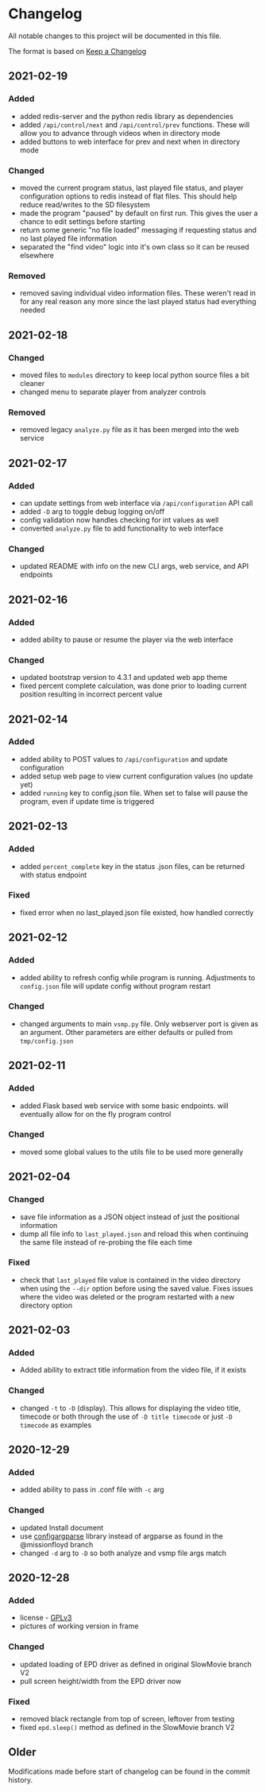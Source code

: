 # Changelog

All notable changes to this project will be documented in this file.

The format is based on [Keep a Changelog](https://keepachangelog.com/en/1.0.0/)

## 2021-02-19

### Added

- added redis-server and the python redis library as dependencies
- added ```/api/control/next``` and ```/api/control/prev``` functions. These will allow you to advance through videos when in directory mode
- added buttons to web interface for prev and next when in directory mode

### Changed

- moved the current program status, last played file status, and player configuration options to redis instead of flat files. This should help reduce read/writes to the SD filesystem
- made the program "paused" by default on first run. This gives the user a chance to edit settings before starting
- return some generic "no file loaded" messaging if requesting status and no last played file information
- separated the "find video" logic into it's own class so it can be reused elsewhere

### Removed

- removed saving individual video information files. These weren't read in for any real reason any more since the last played status had everything needed

## 2021-02-18

### Changed

- moved files to ```modules``` directory to keep local python source files a bit cleaner
- changed menu to separate player from analyzer controls

### Removed

- removed legacy ```analyze.py``` file as it has been merged into the web service

## 2021-02-17

### Added

- can update settings from web interface via ```/api/configuration``` API call
- added ```-D``` arg to toggle debug logging on/off
- config validation now handles checking for int values as well
- converted ```analyze.py``` file to add functionality to web interface

### Changed

- updated README with info on the new CLI args, web service, and API endpoints

## 2021-02-16

### Added

- added ability to pause or resume the player via the web interface

### Changed

- updated bootstrap version to 4.3.1 and updated web app theme
- fixed percent complete calculation, was done prior to loading current position resulting in incorrect percent value

## 2021-02-14

### Added

- added ability to POST values to ```/api/configuration``` and update configuration
- added setup web page to view current configuration values (no update yet)
- added ```running``` key to config.json file. When set to false will pause the program, even if update time is triggered

## 2021-02-13

### Added

- added ```percent_complete``` key in the status .json files, can be returned with status endpoint

### Fixed

- fixed error when no last_played.json file existed, how handled correctly

## 2021-02-12

### Added

- added ability to refresh config while program is running. Adjustments to ```config.json``` file will update config without program restart

### Changed

- changed arguments to main ```vsmp.py``` file. Only webserver port is given as an argument. Other parameters are either defaults or pulled from ```tmp/config.json```

## 2021-02-11

### Added

- added Flask based web service with some basic endpoints. will eventually allow for on the fly program control

### Changed

- moved some global values to the utils file to be used more generally

## 2021-02-04

### Changed

- save file information as a JSON object instead of just the positional information
- dump all file info to ```last_played.json``` and reload this when continuing the same file instead of re-probing the file each time

### Fixed

- check that ```last_played``` file value is contained in the video directory when using the ```--dir``` option before using the saved value. Fixes issues where the video was deleted or the program restarted with a new directory option

## 2021-02-03

### Added

- Added ability to extract title information from the video file, if it exists

### Changed

- changed ```-t``` to ```-D``` (display). This allows for displaying the video title, timecode or both through the use of ```-D title timecode``` or just ```-D timecode``` as examples

## 2020-12-29

### Added

- added ability to pass in .conf file with ```-c``` arg

### Changed

- updated Install document
- use [configargparse](https://pypi.org/project/ConfigArgParse/) library instead of argparse as found in the @missionfloyd branch
- changed ```-d``` arg  to ```-D``` so both analyze and vsmp file args match


## 2020-12-28

### Added

- license - [GPLv3](https://github.com/robweber/vsmp-plus/blob/master/LICENSE)
- pictures of working version in frame

### Changed

- updated loading of EPD driver as defined in original SlowMovie branch V2
- pull screen height/width from the EPD driver now

### Fixed

- removed black rectangle from top of screen, leftover from testing
- fixed ```epd.sleep()``` method as defined in the SlowMovie branch V2


## Older

Modifications made before start of changelog can be found in the commit history.
